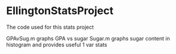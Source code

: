 # EllingtonStatsProject
The code used for this stats project

GPAvSug.m graphs GPA vs sugar
Sugar.m graphs sugar content in histogram and provides useful 1 var stats
